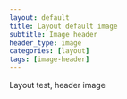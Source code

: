 ```yaml
---
layout: default
title: Layout default image
subtitle: Image header
header_type: image 
categories: [layout]
tags: [image-header]
---
```


Layout test, header image 